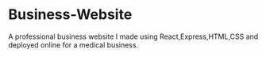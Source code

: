 # Business-Website
A professional business website I made using React,Express,HTML,CSS and deployed online for a medical business.
